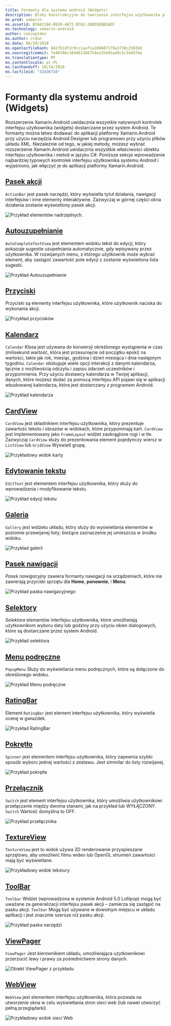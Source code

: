 ```yaml
---
title: Formanty dla systemu android (Widgets)
description: Bloki konstrukcyjne do tworzenia interfejsu użytkownika platformy Xamarin.Android
ms.prod: xamarin
ms.assetid: B7A82166-B920-4672-B7A2-20DD5E0B5AEF
ms.technology: xamarin-android
author: conceptdev
ms.author: crdun
ms.date: 08/29/2018
ms.openlocfilehash: 842fb1df2c9cc1aaf1a106687179a3730c2503bd
ms.sourcegitcommit: 7e4070bc104d612b6754ea35dd5a49c5c3d45f4a
ms.translationtype: MT
ms.contentlocale: pl-PL
ms.lasthandoff: 10/18/2018
ms.locfileid: "32436716"
---
```

# <a name="android-controls-widgets"></a>Formanty dla systemu android (Widgets)

Rozszerzenie Xamarin.Android uwidacznia wszystkie natywnych kontrolek interfejsu użytkownika (widgets) dostarczane przez system Android. Te formanty można łatwo dodawać do aplikacji platformy Xamarin.Android przy użyciu narzędzia Android Designer lub programowo przy użyciu plików układu XML. Niezależnie od tego, w jakiej metody, możesz wybrać rozszerzenie Xamarin.Android uwidacznia wszystkie właściwości obiektu interfejsu użytkownika i metod w języku C#. Poniższe sekcje wprowadzenie najbardziej typowych kontrolek interfejsu użytkownika systemu Android i wyjaśniono, jak włączyć je do aplikacji platformy Xamarin.Android.

## <a name="action-barandroiduser-interfacecontrolsaction-barmd"></a>[Pasek akcji](~/android/user-interface/controls/action-bar.md) 

`ActionBar` jest pasek narzędzi, który wyświetla tytuł działania, nawigacji interfejsów i inne elementy interaktywne. Zazwyczaj w górnej części okna działania zostanie wyświetlony pasek akcji.

![Przykład elementów nadrzędnych.](images/action-bar.png)


## <a name="auto-completeandroiduser-interfacecontrolsauto-completemd"></a>[Autouzupełnianie](~/android/user-interface/controls/auto-complete.md)

`AutoCompleteTextView` jest elementem widoku tekst do edycji, który pokazuje sugestie uzupełniania automatycznie, gdy wpisywany przez użytkownika. W rozwijanych menu, z którego użytkownik może wybrać element, aby zastąpić zawartość pole edycji z zostanie wyświetlona lista sugestii.

![Przykład Autouzupełnianie](images/auto-complete.png)


## <a name="buttonsandroiduser-interfacecontrolsbuttonsindexmd"></a>[Przyciski](~/android/user-interface/controls/buttons/index.md)

Przyciski są elementy interfejsu użytkownika, które użytkownik naciska do wykonania akcji.

![Przykład przycisków](images/buttons.png)


## <a name="calendarandroiduser-interfacecontrolscalendarmd"></a>[Kalendarz](~/android/user-interface/controls/calendar.md)

`Calendar` Klasa jest używana do konwersji określonego wystąpienia w czas (milisekund wartość, która jest przesunięcie od początku epoki) na wartości, takie jak rok, miesiąc, godzina i dzień miesiąca i dnia następnym tygodniu.
`Calendar` obsługuje wiele opcji interakcji z danymi kalendarza, łącznie z możliwością odczytu i zapisu zdarzeń uczestników i przypomnienia. Przy użyciu dostawcy kalendarza w Twojej aplikacji, danych, które możesz dodać za pomocą interfejsu API pojawi się w aplikacji wbudowanej kalendarza, która jest dostarczany z programem Android.

![Przykład kalendarza](images/calendar.png)


## <a name="cardviewandroiduser-interfacecontrolscard-viewmd"></a>[CardView](~/android/user-interface/controls/card-view.md)

`CardView` jest składnikiem interfejsu użytkownika, który prezentuje zawartość tekstu i obrazów w widokach, które przypominają kart. `CardView` jest implementowany jako `FrameLayout` widżet zaokrąglone rogi i w tle. Zazwyczaj `CardView` służy do prezentowania element pojedynczy wiersz w `ListView` lub `GridView` Wyświetl grupę.

![Przykładowy widok karty](images/cardview.png)


## <a name="edit-textandroiduser-interfacecontrolsedit-textmd"></a>[Edytowanie tekstu](~/android/user-interface/controls/edit-text.md)

`EditText` jest elementem interfejsu użytkownika, który służy do wprowadzania i modyfikowanie tekstu.

![Przykład edycji tekstu](images/edit-text.png)


## <a name="galleryandroiduser-interfacecontrolsgallerymd"></a>[Galeria](~/android/user-interface/controls/gallery.md)

`Gallery` jest widżetu układu, który służy do wyświetlania elementów w poziomie przewijanej listy; bieżące zaznaczenie jej umieszcza w środku widoku.

![Przykład galerii](images/gallery.png)


## <a name="navigation-barandroiduser-interfacecontrolsnavigation-barmd"></a>[Pasek nawigacji](~/android/user-interface/controls/navigation-bar.md)

*Pasek nawigacyjny* zawiera formanty nawigacji na urządzeniach, które nie zawierają przyciski sprzętu dla **Home**, **ponownie**, i **Menu**.

![Przykład paska nawigacyjnego](images/navigation-bar.png)


## <a name="pickersandroiduser-interfacecontrolspickersindexmd"></a>[Selektory](~/android/user-interface/controls/pickers/index.md)

*Selektora* elementów interfejsu użytkownika, które umożliwiają użytkownikom wyboru daty lub godziny przy użyciu okien dialogowych, które są dostarczane przez system Android.

![Przykład selektora](images/picker.png)


## <a name="popup-menuandroiduser-interfacecontrolspopup-menumd"></a>[Menu podręczne](~/android/user-interface/controls/popup-menu.md)

`PopupMenu` Służy do wyświetlania menu podręcznych, które są dołączone do określonego widoku.

![Przykład Menu podręczne](images/popup-menu.png)


## <a name="ratingbarandroiduser-interfacecontrolsratingbarmd"></a>[RatingBar](~/android/user-interface/controls/ratingbar.md)

Element `RatingBar` jest element interfejsu użytkownika, który wyświetla ocenę w gwiazdek.

![Przykład RatingBar](ratingbar-images/01-ratingbar.png)


## <a name="spinnerandroiduser-interfacecontrolsspinnermd"></a>[Pokrętło](~/android/user-interface/controls/spinner.md)

`Spinner` jest elementem interfejsu użytkownika, który zapewnia szybki sposób wyboru jednej wartości z zestawu. Jest simmilar do listy rozwijanej. 

![Przykład pokrętła](images/spinner.png)


## <a name="switchandroiduser-interfacecontrolsswitchmd"></a>[Przełącznik](~/android/user-interface/controls/switch.md)

`Switch` jest element interfejsu użytkownika, który umożliwia użytkownikowi przełączanie między dwoma stanami, jak na przykład lub WYŁĄCZONY. `Switch` Wartość domyślna to OFF.

![Przykład przełącznika](images/switch.png)


## <a name="textureviewandroiduser-interfacecontrolstexture-viewmd"></a>[TextureView](~/android/user-interface/controls/texture-view.md)

`TextureView` jest to widok używa 2D renderowanie przyspieszane sprzętowo, aby umożliwić filmu wideo lub OpenGL strumień zawartości mają być wyświetlane.

![Przykładowy widok tekstury](images/texture-view.png)


## <a name="toolbarandroiduser-interfacecontrolstool-barindexmd"></a>[ToolBar](~/android/user-interface/controls/tool-bar/index.md)

`Toolbar` Widżet (wprowadzona w systemie Android 5.0 Lollipop) mogą być uważane za generalizacji interfejsu pasek akcji &ndash; zamierza się zastąpić na pasku akcji. `Toolbar` Mogą być używane w dowolnym miejscu w układu aplikacji i jest znacznie szersze niż pasku akcji.

![Przykład paska narzędzi](images/toolbar.png)


## <a name="viewpagerandroiduser-interfacecontrolsview-pagerindexmd"></a>[ViewPager](~/android/user-interface/controls/view-pager/index.md) 

`ViewPager` Jest kierownikiem układu, umożliwiająca użytkownikowi przerzucić lewy i prawy za pośrednictwem strony danych.

![Obiekt ViewPager z przykładu](images/viewpager.png)


## <a name="webviewandroiduser-interfacecontrolsweb-viewmd"></a>[WebView](~/android/user-interface/controls/web-view.md)

`WebView` jest elementem interfejsu użytkownika, która pozwala na utworzenie okna w celu wyświetlania stron sieci web (lub nawet utworzyć pełną przeglądarki).

![Przykładowy widok sieci Web](images/web-view.png)

